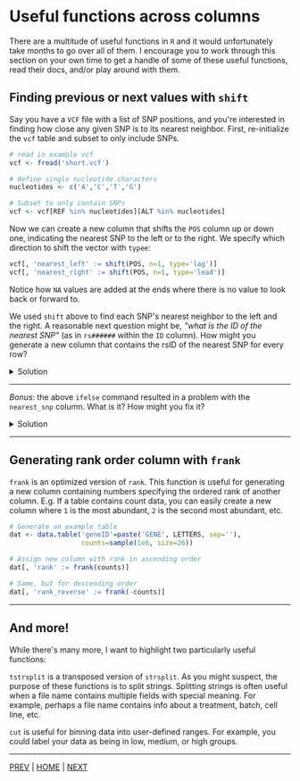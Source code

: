 # Useful functions across columns

There are a multitude of useful functions in `R` and it would unfortunately
take months to go over all of them. I encourage you to work through this
section on your own time to get a handle of some of these useful functions,
read their docs, and/or play around with them.


## Finding previous or next values with `shift`

Say you have a `VCF` file with a list of SNP positions, and you're
interested in finding how close any given SNP is to its nearest neighbor.
First, re-initialize the `vcf` table and subset to only include SNPs.

```R
# read in example vcf
vcf <- fread('short.vcf')

# define single nucleotide characters
nucleotides <- c('A','C','T','G')

# Subset to only contain SNPs
vcf <- vcf[REF %in% nucleotides][ALT %in% nucleotides]      
```

Now we can create a new column that shifts the `POS` column up or down
one, indicating the nearest SNP to the left or to the right. We specify
which direction to shift the vector with `typee`:
```R
vcf[, 'nearest_left' := shift(POS, n=1, type='lag')]
vcf[, 'nearest_right' := shift(POS, n=1, type='lead')]
```

Notice how `NA` values are added at the ends where there is no value
to look back or forward to.


We used `shift` above to find each SNP's nearest neighbor to the left
and the right. A reasonable next question might be, 
*"what is the ID of the nearest SNP"* (as in `rs######` within the `ID`
column). How might you generate a new column that contains the rsID of
the nearest SNP for every row?

<details><summary>Solution</summary>

First, we need to calculate (for every row) the distance from the SNP
in question to its left and
right neighbors. 

 solution is to take the minimum value of `distance_left` and `distance_right`
```R
vcf[, 'distance_left' := POS - nearest_left]
vcf[, 'distance_right' := nearest_right - POS]
vcf[, 'ID_left' := shift(ID, type='lag')]
vcf[, 'ID_right' := shift(ID, type='lead')]
vcf[, 'nearest_snp' := ifelse(distance_left < distance_right,
                              ID_left, ID_right)]
```
</details>

---

*Bonus*: the above `ifelse` command resulted in a problem with the
`nearest_snp` column. What is it?
How might you fix it?

<details><summary>Solution</summary>

The first and last rows of `nearest_snp` are `NA`! This results because
an inequality test using `>` or `<` with `NA` on either side produces
an `NA` result. It is, after all, nonsensical to ask if 3 is less than
`NA`.

One solution is to fix the missing rows specifically:
```R
# Fix rows where ID_left is NA
vcf[is.na(ID_left), 'nearest_snp' := ID_right]

# Counterpart to previous line
vcf[is.na(ID_right), 'nearest_snp' := ID_left]  
```

But many other solutions exist!

</details>

---
## Generating rank order column with `frank`

`frank` is an optimized version of `rank`. This function is useful for
generating a new column containing numbers specifying the ordered rank
of another column. E.g. If a table contains count data, you can easily
create a new column where `1` is the most abundant, `2` is the second
most abundant, etc.

```R
# Generate an example table
dat <- data.table('geneID'=paste('GENE', LETTERS, sep=''),
                  counts=sample(1e6, size=26))
```

```R
# Assign new column with rank in ascending order
dat[, 'rank' := frank(counts)]

# Same, but for descending order
dat[, 'rank_reverse' := frank(-counts)]     
```
---

## And more!

While there's many more, I want to highlight two particularly useful
functions:

`tstrsplit` is a transposed version of `strsplit`. As you might suspect,
the purpose of these functions is to split strings. Splitting strings
is often useful when a file name contains multiple fields with special
meaning. For example, perhaps a file name contains info about a treatment,
batch, cell line, etc.

`cut` is useful for binning data into user-defined ranges. For example,
you could label your data as being in low, medium, or high groups.


---

[PREV](C.md) | [HOME](/README.md) | [NEXT](/04_exporting_data/README.md)

